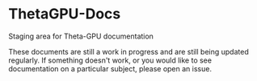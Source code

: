 # ThetaGPU-Docs
Staging area for Theta-GPU documentation

These documents are still a work in progress and are still being updated regularly.  If something doesn't work, or you would like to see documentation on a particular subject, please open an issue.

